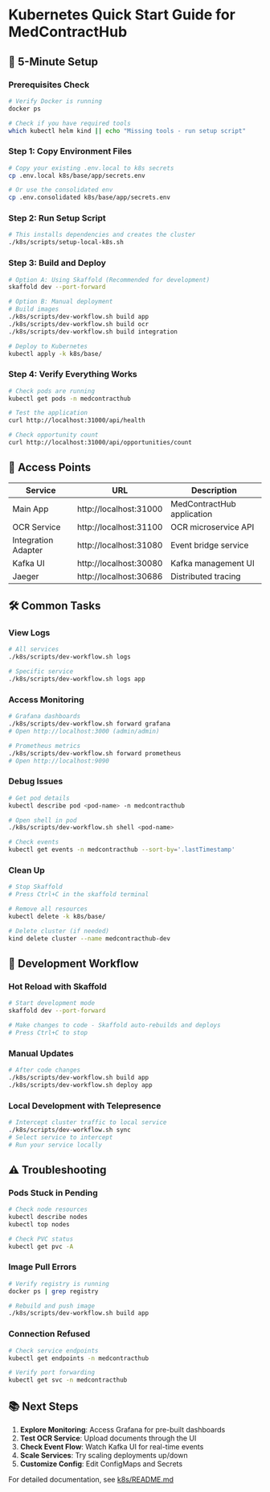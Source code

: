 # Kubernetes Quick Start Guide for MedContractHub

## 🚀 5-Minute Setup

### Prerequisites Check
```bash
# Verify Docker is running
docker ps

# Check if you have required tools
which kubectl helm kind || echo "Missing tools - run setup script"
```

### Step 1: Copy Environment Files
```bash
# Copy your existing .env.local to k8s secrets
cp .env.local k8s/base/app/secrets.env

# Or use the consolidated env
cp .env.consolidated k8s/base/app/secrets.env
```

### Step 2: Run Setup Script
```bash
# This installs dependencies and creates the cluster
./k8s/scripts/setup-local-k8s.sh
```

### Step 3: Build and Deploy
```bash
# Option A: Using Skaffold (Recommended for development)
skaffold dev --port-forward

# Option B: Manual deployment
# Build images
./k8s/scripts/dev-workflow.sh build app
./k8s/scripts/dev-workflow.sh build ocr
./k8s/scripts/dev-workflow.sh build integration

# Deploy to Kubernetes
kubectl apply -k k8s/base/
```

### Step 4: Verify Everything Works
```bash
# Check pods are running
kubectl get pods -n medcontracthub

# Test the application
curl http://localhost:31000/api/health

# Check opportunity count
curl http://localhost:31000/api/opportunities/count
```

## 🎯 Access Points

| Service | URL | Description |
|---------|-----|-------------|
| Main App | http://localhost:31000 | MedContractHub application |
| OCR Service | http://localhost:31100 | OCR microservice API |
| Integration Adapter | http://localhost:31080 | Event bridge service |
| Kafka UI | http://localhost:30080 | Kafka management UI |
| Jaeger | http://localhost:30686 | Distributed tracing |

## 🛠️ Common Tasks

### View Logs
```bash
# All services
./k8s/scripts/dev-workflow.sh logs

# Specific service
./k8s/scripts/dev-workflow.sh logs app
```

### Access Monitoring
```bash
# Grafana dashboards
./k8s/scripts/dev-workflow.sh forward grafana
# Open http://localhost:3000 (admin/admin)

# Prometheus metrics
./k8s/scripts/dev-workflow.sh forward prometheus
# Open http://localhost:9090
```

### Debug Issues
```bash
# Get pod details
kubectl describe pod <pod-name> -n medcontracthub

# Open shell in pod
./k8s/scripts/dev-workflow.sh shell <pod-name>

# Check events
kubectl get events -n medcontracthub --sort-by='.lastTimestamp'
```

### Clean Up
```bash
# Stop Skaffold
# Press Ctrl+C in the skaffold terminal

# Remove all resources
kubectl delete -k k8s/base/

# Delete cluster (if needed)
kind delete cluster --name medcontracthub-dev
```

## 🔄 Development Workflow

### Hot Reload with Skaffold
```bash
# Start development mode
skaffold dev --port-forward

# Make changes to code - Skaffold auto-rebuilds and deploys
# Press Ctrl+C to stop
```

### Manual Updates
```bash
# After code changes
./k8s/scripts/dev-workflow.sh build app
./k8s/scripts/dev-workflow.sh deploy app
```

### Local Development with Telepresence
```bash
# Intercept cluster traffic to local service
./k8s/scripts/dev-workflow.sh sync
# Select service to intercept
# Run your service locally
```

## ⚠️ Troubleshooting

### Pods Stuck in Pending
```bash
# Check node resources
kubectl describe nodes
kubectl top nodes

# Check PVC status
kubectl get pvc -A
```

### Image Pull Errors
```bash
# Verify registry is running
docker ps | grep registry

# Rebuild and push image
./k8s/scripts/dev-workflow.sh build app
```

### Connection Refused
```bash
# Check service endpoints
kubectl get endpoints -n medcontracthub

# Verify port forwarding
kubectl get svc -n medcontracthub
```

## 📚 Next Steps

1. **Explore Monitoring**: Access Grafana for pre-built dashboards
2. **Test OCR Service**: Upload documents through the UI
3. **Check Event Flow**: Watch Kafka UI for real-time events
4. **Scale Services**: Try scaling deployments up/down
5. **Customize Config**: Edit ConfigMaps and Secrets

For detailed documentation, see [k8s/README.md](./README.md)